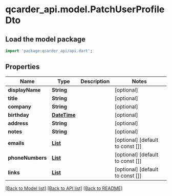 # qcarder_api.model.PatchUserProfileDto

## Load the model package
```dart
import 'package:qcarder_api/api.dart';
```

## Properties
Name | Type | Description | Notes
------------ | ------------- | ------------- | -------------
**displayName** | **String** |  | [optional] 
**title** | **String** |  | [optional] 
**company** | **String** |  | [optional] 
**birthday** | [**DateTime**](DateTime.md) |  | [optional] 
**address** | **String** |  | [optional] 
**notes** | **String** |  | [optional] 
**emails** | [**List<Email>**](Email.md) |  | [optional] [default to const []]
**phoneNumbers** | [**List<PhoneNumber>**](PhoneNumber.md) |  | [optional] [default to const []]
**links** | [**List<Link>**](Link.md) |  | [optional] [default to const []]

[[Back to Model list]](../README.md#documentation-for-models) [[Back to API list]](../README.md#documentation-for-api-endpoints) [[Back to README]](../README.md)



